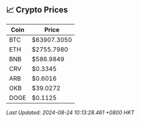 ## 📈 Crypto Prices

| Coin | Price |
| ---- | ----- |
| BTC | $63907.3050 |
| ETH | $2755.7980 |
| BNB | $586.9849 |
| CRV | $0.3345 |
| ARB | $0.6016 |
| OKB | $39.0272 |
| DOGE | $0.1125 |

_Last Updated: 2024-08-24 10:13:28.461 +0800 HKT_